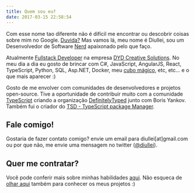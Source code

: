 ```yaml
---
title: Quem sou eu?
date: 2017-03-15 22:58:54
---
```


Com esse nome tao diferente não é difícil me encontrar ou descobrir coisas sobre mim no Google. [Duvida?](https://www.google.com.br/search?q=diullei) Mas vamos lá, meu nome é Diullei, sou um Desenvolvedor de Software [Nerd](https://pt.wikipedia.org/wiki/Nerd) apaixonado pelo que faço.

Atualmente [Fullstack Developer](http://pt.stackoverflow.com/questions/52450/full-stack-web-developer) na empresa [DYD Creative Solutions](http://www.dyd.com). No meu dia a dia eu gosto de brincar com C#, JavaScript, AngularJS, React, TypeScript, Python, SQL, Asp.NET, Docker, meu [cubo mágico](https://pt.wikipedia.org/wiki/Cubo_de_Rubik), etc, etc... e o que mais aparecer :)

Gosto de me envolver com comunidades de desenvolvedores e projetos open-source. Tive a oportunidade de contribuir muito com a comunidade [TypeScript](https://www.typescriptlang.org/) criando a organização [DefinitelyTyped](/definitelyTyped/) junto com Boris Yankov. Também fui o criador do [TSD - TypeScript package Manager](/tsd/).

## Fale comigo!

Gostaria de fazer contato comigo? envie um email para diullei[at]gmail.com ou por que não, me envie uma mensagem no twitter ([@diullei](http://twitter.com/diullei)).

## Quer me contratar?

Você pode conferir mais sobre minhas habilidades [aqui](/experiencia). Não esqueca de [olhar aqui](/projects) também para conhecer os meus projetos :)
